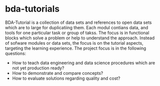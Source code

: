 # bda-tutorials

BDA-Tutorial is a collection of data sets and references to open data sets which are to large for duplicatiing them. Each modul contians data, and tools for one particular task or group of takss. The focus is in functional blocks which solve a problem or help to understand the approach. Instead of sofware modules or data sets, the focus is on the tutorial aspects, targeting the learning experience. The project focus is in the following questions: 

+ How to teach data engineering and data science procedures which are not yet production ready?
+ How to demonstrate and compare concepts?
+ How to evaluate solutions regarding quality and cost?
